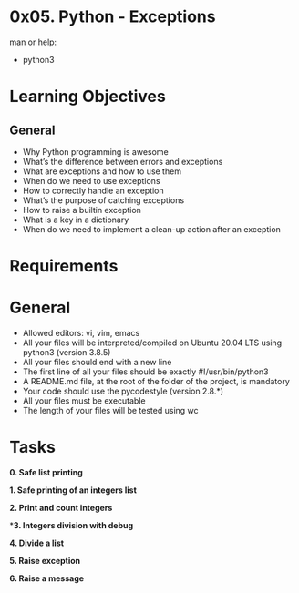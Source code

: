 # 0x05. Python - Exceptions

man or help:

- python3

# Learning Objectives

## General

- Why Python programming is awesome
- What’s the difference between errors and exceptions
- What are exceptions and how to use them
- When do we need to use exceptions
- How to correctly handle an exception
- What’s the purpose of catching exceptions
- How to raise a builtin exception
- What is a key in a dictionary
- When do we need to implement a clean-up action after an exception

# Requirements

# General

- Allowed editors: vi, vim, emacs
- All your files will be interpreted/compiled on Ubuntu 20.04 LTS using python3 (version 3.8.5)
- All your files should end with a new line
- The first line of all your files should be exactly #!/usr/bin/python3
- A README.md file, at the root of the folder of the project, is mandatory
- Your code should use the pycodestyle (version 2.8.*)
- All your files must be executable
- The length of your files will be tested using wc

# Tasks

**0. Safe list printing**

**1. Safe printing of an integers list**

**2. Print and count integers**

***3. Integers division with debug**

**4. Divide a list**

**5. Raise exception**

**6. Raise a message**
